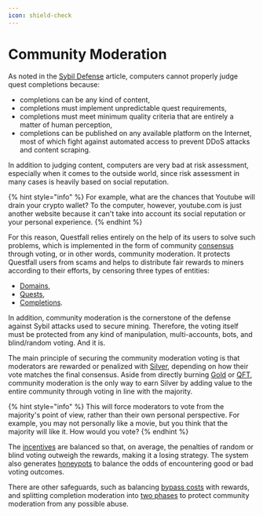```yaml
---
icon: shield-check
---
```


# Community Moderation

As noted in the [Sybil Defense](../../overview/sybil-defense.md) article, computers cannot properly judge quest completions because:

* completions can be any kind of content,
* completions must implement unpredictable quest requirements,
* completions must meet minimum quality criteria that are entirely a matter of human perception,
* completions can be published on any available platform on the Internet, most of which fight against automated access to prevent DDoS attacks and content scraping.

In addition to judging content, computers are very bad at risk assessment, especially when it comes to the outside world, since risk assessment in many cases is heavily based on social reputation.

{% hint style="info" %}
For example, what are the chances that Youtube will drain your crypto wallet? To the computer, however, youtube.com is just another website because it can't take into account its social reputation or your personal experience.
{% endhint %}

For this reason, Questfall relies entirely on the help of its users to solve such problems, which is implemented in the form of community [consensus](consensus.md) through voting, or in other words, community moderation. It protects Questfall users from scams and helps to distribute fair rewards to miners according to their efforts, by censoring three types of entities:

* [Domains](incentives.md#domains),&#x20;
* [Quests](incentives.md#quests),&#x20;
* [Completions](incentives.md#completions).

In addition, community moderation is the cornerstone of the defense against Sybil attacks used to secure mining. Therefore, the voting itself must be protected from any kind of manipulation, multi-accounts, bots, and blind/random voting. And it is.

The main principle of securing the community moderation voting is that moderators are rewarded or penalized with [Silver](https://docs.questfall.xyz/assets/silver-in-game), depending on how their vote matches the final consensus. Aside from directly burning [Gold](../../assets/gold.md) or [QFT](../../assets/qft.md), community moderation is the only way to earn Silver by adding value to the entire community through voting in line with the majority.

{% hint style="info" %}
This will force moderators to vote from the majority's point of view, rather than their own personal perspective. For example, you may not personally like a movie, but you think that the majority will like it. How would you vote?
{% endhint %}

The [incentives](https://docs.questfall.xyz/quest-mining/community-moderation/incentives) are balanced so that, on average, the penalties of random or blind voting outweigh the rewards, making it a losing strategy. The system also generates [honeypots](honeypots.md) to balance the odds of encountering good or bad voting outcomes.

There are other safeguards, such as balancing [bypass costs](bypass.md) with rewards, and splitting completion moderation into [two phases](witnessing.md) to protect community moderation from any possible abuse.
